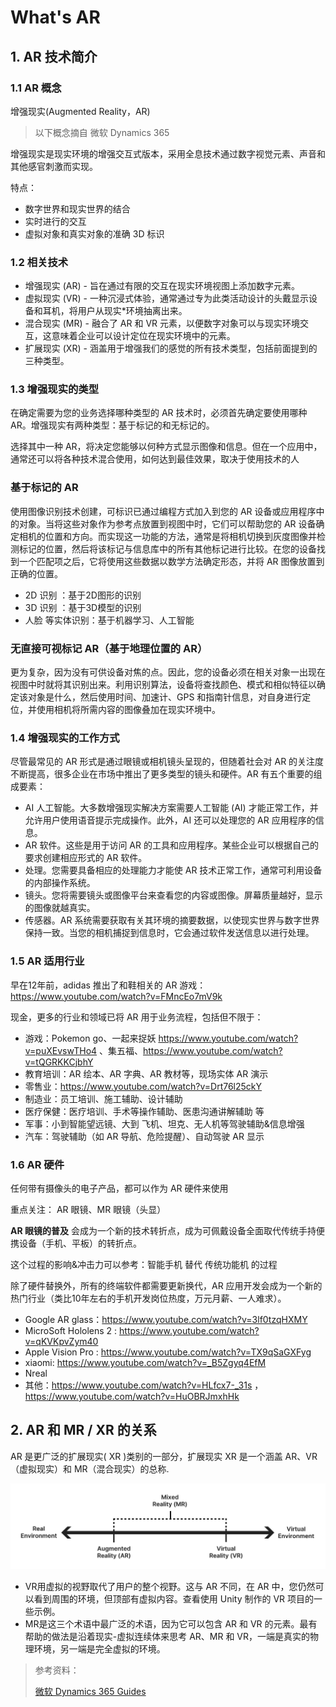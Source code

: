 # What's AR

## 1. AR 技术简介

### 1.1 AR 概念

增强现实(Augmented Reality，AR)

>以下概念摘自 微软 Dynamics 365

增强现实是现实环境的增强交互式版本，采用全息技术通过数字视觉元素、声音和其他感官刺激而实现。

特点：
* 数字世界和现实世界的结合
* 实时进行的交互
* 虚拟对象和真实对象的准确 3D 标识

### 1.2 相关技术

* 增强现实 (AR) - 旨在通过有限的交互在现实环境视图上添加数字元素。
* 虚拟现实 (VR) - 一种沉浸式体验，通常通过专为此类活动设计的头戴显示设备和耳机，将用户从现实*环境抽离出来。
* 混合现实 (MR) - 融合了 AR 和 VR 元素，以便数字对象可以与现实环境交互，这意味着企业可以设计定位在现实环境中的元素。
* 扩展现实 (XR) - 涵盖用于增强我们的感觉的所有技术类型，包括前面提到的三种类型。

### 1.3 增强现实的类型

在确定需要为您的业务选择哪种类型的 AR 技术时，必须首先确定要使用哪种 AR。增强现实有两种类型：基于标记的和无标记的。

选择其中一种 AR，将决定您能够以何种方式显示图像和信息。但在一个应用中，通常还可以将各种技术混合使用，如何达到最佳效果，取决于使用技术的人

### 基于标记的 AR

使用图像识别技术创建，可标识已通过编程方式加入到您的 AR 设备或应用程序中的对象。当将这些对象作为参考点放置到视图中时，它们可以帮助您的 AR 设备确定相机的位置和方向。而实现这一功能的方法，通常是将相机切换到灰度图像并检测标记的位置，然后将该标记与信息库中的所有其他标记进行比较。在您的设备找到一个匹配项之后，它将使用这些数据以数学方法确定形态，并将 AR 图像放置到正确的位置。

* 2D 识别 ：基于2D图形的识别
* 3D 识别 ：基于3D模型的识别
* 人脸 等实体识别：基于机器学习、人工智能

### 无直接可视标记 AR（基于地理位置的 AR）

更为复杂，因为没有可供设备对焦的点。因此，您的设备必须在相关对象一出现在视图中时就将其识别出来。利用识别算法，设备将查找颜色、模式和相似特征以确定该对象是什么，然后使用时间、加速计、GPS 和指南针信息，对自身进行定位，并使用相机将所需内容的图像叠加在现实环境中。


### 1.4 增强现实的工作方式

尽管最常见的 AR 形式是通过眼镜或相机镜头呈现的，但随着社会对 AR 的关注度不断提高，很多企业在市场中推出了更多类型的镜头和硬件。AR 有五个重要的组成要素：

* AI 人工智能。大多数增强现实解决方案需要人工智能 (AI) 才能正常工作，并允许用户使用语音提示完成操作。此外，AI 还可以处理您的 AR 应用程序的信息。
* AR 软件。这些是用于访问 AR 的工具和应用程序。某些企业可以根据自己的要求创建相应形式的 AR 软件。
* 处理。您需要具备相应的处理能力才能使 AR 技术正常工作，通常可利用设备的内部操作系统。
* 镜头。您将需要镜头或图像平台来查看您的内容或图像。屏幕质量越好，显示的图像就越真实。
* 传感器。AR 系统需要获取有关其环境的摘要数据，以使现实世界与数字世界保持一致。当您的相机捕捉到信息时，它会通过软件发送信息以进行处理。

### 1.5 AR 适用行业

早在12年前，adidas 推出了和鞋相关的 AR 游戏：https://www.youtube.com/watch?v=FMncEo7mV9k

现金，更多的行业和领域已将 AR 用于业务流程，包括但不限于：

* 游戏：Pokemon go、一起来捉妖 https://www.youtube.com/watch?v=puXEvswTHo4 、集五福、https://www.youtube.com/watch?v=tQGRKKCjbhY
* 教育培训：AR 绘本、AR 字典、AR 教材等，现场实体 AR 演示
* 零售业：https://www.youtube.com/watch?v=Drt76l25ckY
* 制造业：员工培训、施工辅助、设计辅助
* 医疗保健：医疗培训、手术等操作辅助、医患沟通讲解辅助 等
* 军事：小到智能望远镜、大到 飞机、坦克、无人机等驾驶辅助&信息增强
* 汽车：驾驶辅助（如 AR 导航、危险提醒）、自动驾驶 AR 显示

### 1.6 AR 硬件

任何带有摄像头的电子产品，都可以作为 AR 硬件来使用

重点关注： AR 眼镜、MR 眼镜（头显）

**AR 眼镜的普及** 会成为一个新的技术转折点，成为可佩戴设备全面取代传统手持便携设备（手机、平板）的转折点。

这个过程的影响&冲击力可以参考：智能手机 替代 传统功能机 的过程

除了硬件替换外，所有的终端软件都需要更新换代，AR 应用开发会成为一个新的热门行业（类比10年左右的手机开发岗位热度，万元月薪、一人难求）。

* Google AR glass：https://www.youtube.com/watch?v=3lf0tzqHXMY
* MicroSoft Hololens 2 : https://www.youtube.com/watch?v=qKVKpvZym40
* Apple Vision Pro : https://www.youtube.com/watch?v=TX9qSaGXFyg
* xiaomi: https://www.youtube.com/watch?v=_B5Zgyq4EfM
* Nreal 
* 其他：https://www.youtube.com/watch?v=HLfcx7-_31s ， https://www.youtube.com/watch?v=HuOBRJmxhHk

## 2. AR 和 MR / XR 的关系

AR 是更广泛的扩展现实( XR )类别的一部分，扩展现实 XR 是一个涵盖 AR、VR（虚拟现实）和 MR（混合现实）的总称.

![](../../imgs/XRARMR.jpg)

* VR用虚拟的视野取代了用户的整个视野​​。这与 AR 不同，在 AR 中，您仍然可以看到周围的环境，但顶部有虚拟内容。查看使用 Unity 制作的 VR 项目的一些示例。
* MR是这三个术语中最广泛的术语，因为它可以包含 AR 和 VR 的元素。最有帮助的做法是沿着现实-虚拟连续体来思考 AR、MR 和 VR，一端是真实的物理环境，另一端是完全虚拟的环境。

> 参考资料：
>
> [微软 Dynamics 365 Guides](https://dynamics.microsoft.com/zh-cn/mixed-reality/guides/what-is-augmented-reality-ar/)